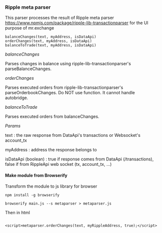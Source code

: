 ### Ripple meta parser
This parser processes the result of Ripple meta parser https://www.npmjs.com/package/ripple-lib-transactionparser for the UI purpose of mr.exchange

```
balanceChanges(text, myAddress, isDataApi)
orderChanges(text, myAddress, isDataApi)
balanceToTrade(text, myAddress, isDataApi)
```
*balanceChanges*

Parses changes in balance using ripple-lib-transactionparser's parseBalanceChanges.

*orderChanges*

Parses executed orders from ripple-lib-transactionparser's parseOrderbookChanges.
Do NOT use function. It cannot handle autobridge.

*balanceToTrade*

Parses executed orders from balanceChanges.

*Params*

text : the raw response from DataApi's transactions or Websocket's account_tx

myAddress : address the response belongs to

isDataApi (boolean) : true if response comes from DataApi (/transactions), false if from RippleApi web socket (tx, account_tx, ...)

#### Make module from Browserify
Transform the module to js library for browser

```
npm install -g browserify

browserify main.js --s metaparser > metaparser.js
```

Then in html
```

<script>metaparser.orderChanges(text, myRippleAddress, true);</script>
```
